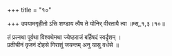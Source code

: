 +++
title = "१०"

+++
उपयामगृहीतो ऽसि शण्डाय त्वैष ते योनिर् वीरतायै त्वा ॥म्स्_१,३।१०॥  
    
तं प्रत्नथा पूर्वथा विश्वथेमथा ज्येष्ठराजं बर्हिषदं स्वर्दृशम् ।  
प्रतीचीनं वृजनं दोहसे गिराशुं जयन्तम् अनु यासु वर्धसे ॥  
    
